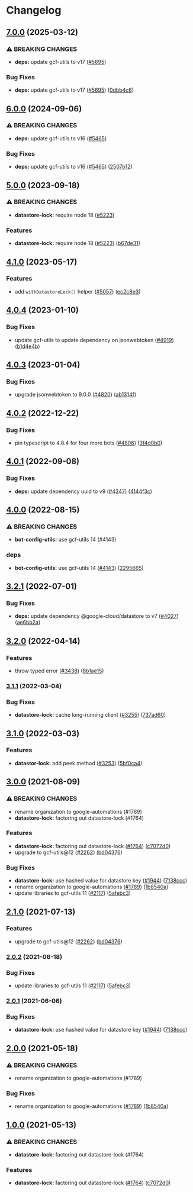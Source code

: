 # Changelog

## [7.0.0](https://github.com/googleapis/repo-automation-bots/compare/datastore-lock-v6.0.0...datastore-lock-v7.0.0) (2025-03-12)


### ⚠ BREAKING CHANGES

* **deps:** update gcf-utils to v17 ([#5695](https://github.com/googleapis/repo-automation-bots/issues/5695))

### Bug Fixes

* **deps:** update gcf-utils to v17 ([#5695](https://github.com/googleapis/repo-automation-bots/issues/5695)) ([0dbb4c6](https://github.com/googleapis/repo-automation-bots/commit/0dbb4c697894c78121bc37c37c31ab5d9158c0b6))

## [6.0.0](https://github.com/googleapis/repo-automation-bots/compare/datastore-lock-v5.0.0...datastore-lock-v6.0.0) (2024-09-06)


### ⚠ BREAKING CHANGES

* **deps:** update gcf-utils to v16 ([#5465](https://github.com/googleapis/repo-automation-bots/issues/5465))

### Bug Fixes

* **deps:** update gcf-utils to v16 ([#5465](https://github.com/googleapis/repo-automation-bots/issues/5465)) ([2507b12](https://github.com/googleapis/repo-automation-bots/commit/2507b1271380b30229c8d7a91c5ce7a3d3af1e86))

## [5.0.0](https://github.com/googleapis/repo-automation-bots/compare/datastore-lock-v4.1.0...datastore-lock-v5.0.0) (2023-09-18)


### ⚠ BREAKING CHANGES

* **datastore-lock:** require node 18 ([#5223](https://github.com/googleapis/repo-automation-bots/issues/5223))

### Features

* **datastore-lock:** require node 18 ([#5223](https://github.com/googleapis/repo-automation-bots/issues/5223)) ([b67de31](https://github.com/googleapis/repo-automation-bots/commit/b67de31561d1145ce6a111736b95dbb42612fdef))

## [4.1.0](https://github.com/googleapis/repo-automation-bots/compare/datastore-lock-v4.0.4...datastore-lock-v4.1.0) (2023-05-17)


### Features

* add `withDatastoreLock()` helper ([#5057](https://github.com/googleapis/repo-automation-bots/issues/5057)) ([ec2c8e3](https://github.com/googleapis/repo-automation-bots/commit/ec2c8e3b2c87223835a5d3a4b4b7ce6fc7fe9286))

## [4.0.4](https://github.com/googleapis/repo-automation-bots/compare/datastore-lock-v4.0.3...datastore-lock-v4.0.4) (2023-01-10)


### Bug Fixes

* update gcf-utils to update dependency on jsonwebtoken ([#4919](https://github.com/googleapis/repo-automation-bots/issues/4919)) ([b1d4e4b](https://github.com/googleapis/repo-automation-bots/commit/b1d4e4bb9253420cfa8f8ad13f4ec3e9bb9548a3))

## [4.0.3](https://github.com/googleapis/repo-automation-bots/compare/datastore-lock-v4.0.2...datastore-lock-v4.0.3) (2023-01-04)


### Bug Fixes

* upgrade jsonwebtoken to 9.0.0 ([#4820](https://github.com/googleapis/repo-automation-bots/issues/4820)) ([ab1314f](https://github.com/googleapis/repo-automation-bots/commit/ab1314f4b72a86ec90ddf785d7a939ff5877153e))

## [4.0.2](https://github.com/googleapis/repo-automation-bots/compare/datastore-lock-v4.0.1...datastore-lock-v4.0.2) (2022-12-22)


### Bug Fixes

* pin typescript to 4.8.4 for four more bots ([#4806](https://github.com/googleapis/repo-automation-bots/issues/4806)) ([3f4d0b0](https://github.com/googleapis/repo-automation-bots/commit/3f4d0b03c14a80460d4269e174a3613454c7c530))

## [4.0.1](https://github.com/googleapis/repo-automation-bots/compare/datastore-lock-v4.0.0...datastore-lock-v4.0.1) (2022-09-08)


### Bug Fixes

* **deps:** update dependency uuid to v9 ([#4347](https://github.com/googleapis/repo-automation-bots/issues/4347)) ([4144f3c](https://github.com/googleapis/repo-automation-bots/commit/4144f3c347c9ba5de6e16cf67110004dfc1e8cc6))

## [4.0.0](https://github.com/googleapis/repo-automation-bots/compare/datastore-lock-v3.2.1...datastore-lock-v4.0.0) (2022-08-15)


### ⚠ BREAKING CHANGES

* **bot-config-utils:** use gcf-utils 14 (#4143)

### deps

* **bot-config-utils:** use gcf-utils 14 ([#4143](https://github.com/googleapis/repo-automation-bots/issues/4143)) ([2295665](https://github.com/googleapis/repo-automation-bots/commit/22956655ed839268725fa75f1bc11ee856e9e281))

## [3.2.1](https://github.com/googleapis/repo-automation-bots/compare/datastore-lock-v3.2.0...datastore-lock-v3.2.1) (2022-07-01)


### Bug Fixes

* **deps:** update dependency @google-cloud/datastore to v7 ([#4027](https://github.com/googleapis/repo-automation-bots/issues/4027)) ([ae6bb2a](https://github.com/googleapis/repo-automation-bots/commit/ae6bb2acb77dd58a5253a4835c408e0418cdfcc4))

## [3.2.0](https://github.com/googleapis/repo-automation-bots/compare/datastore-lock-v3.1.1...datastore-lock-v3.2.0) (2022-04-14)


### Features

* throw typed error ([#3438](https://github.com/googleapis/repo-automation-bots/issues/3438)) ([8b1ae15](https://github.com/googleapis/repo-automation-bots/commit/8b1ae155a8e09e7c3073591057eee514728982dd))

### [3.1.1](https://github.com/googleapis/repo-automation-bots/compare/datastore-lock-v3.1.0...datastore-lock-v3.1.1) (2022-03-04)


### Bug Fixes

* **datastore-lock:** cache long-running client ([#3255](https://github.com/googleapis/repo-automation-bots/issues/3255)) ([737ad60](https://github.com/googleapis/repo-automation-bots/commit/737ad60e28744ec8fa1e758d803855efed564c8d))

## [3.1.0](https://github.com/googleapis/repo-automation-bots/compare/datastore-lock-v3.0.0...datastore-lock-v3.1.0) (2022-03-03)


### Features

* **datastor-lock:** add peek method ([#3253](https://github.com/googleapis/repo-automation-bots/issues/3253)) ([5bf0ca4](https://github.com/googleapis/repo-automation-bots/commit/5bf0ca42897a8b2f5771a83c928dc3647a02aa31))

## [3.0.0](https://www.github.com/googleapis/repo-automation-bots/compare/datastore-lock-v2.1.0...datastore-lock-v3.0.0) (2021-08-09)


### ⚠ BREAKING CHANGES

* rename organization to google-automations (#1789)
* **datastore-lock:** factoring out datastore-lock (#1764)

### Features

* **datastore-lock:** factoring out datastore-lock ([#1764](https://www.github.com/googleapis/repo-automation-bots/issues/1764)) ([c7072d0](https://www.github.com/googleapis/repo-automation-bots/commit/c7072d02583176a63c4cb9c2e5583bd6f7ab126d))
* upgrade to gcf-utils@12 ([#2262](https://www.github.com/googleapis/repo-automation-bots/issues/2262)) ([bd04376](https://www.github.com/googleapis/repo-automation-bots/commit/bd043767ae59a4eed450f1d18741111dc4c3f8e8))


### Bug Fixes

* **datastore-lock:** use hashed value for datastore key ([#1944](https://www.github.com/googleapis/repo-automation-bots/issues/1944)) ([7138ccc](https://www.github.com/googleapis/repo-automation-bots/commit/7138ccce5fe93e76cb8519fb4faad8e75d85f99d))
* rename organization to google-automations ([#1789](https://www.github.com/googleapis/repo-automation-bots/issues/1789)) ([1b8540a](https://www.github.com/googleapis/repo-automation-bots/commit/1b8540a6733ca75efe9e6cea415daa4a627add47))
* update libraries to gcf-utils 11 ([#2117](https://www.github.com/googleapis/repo-automation-bots/issues/2117)) ([5afebc3](https://www.github.com/googleapis/repo-automation-bots/commit/5afebc3781cd511a5fc6cd4485c2b002fcacacb4))

## [2.1.0](https://www.github.com/googleapis/repo-automation-bots/compare/datastore-lock-v2.0.2...datastore-lock-v2.1.0) (2021-07-13)


### Features

* upgrade to gcf-utils@12 ([#2262](https://www.github.com/googleapis/repo-automation-bots/issues/2262)) ([bd04376](https://www.github.com/googleapis/repo-automation-bots/commit/bd043767ae59a4eed450f1d18741111dc4c3f8e8))

### [2.0.2](https://www.github.com/googleapis/repo-automation-bots/compare/datastore-lock-v2.0.1...datastore-lock-v2.0.2) (2021-06-18)


### Bug Fixes

* update libraries to gcf-utils 11 ([#2117](https://www.github.com/googleapis/repo-automation-bots/issues/2117)) ([5afebc3](https://www.github.com/googleapis/repo-automation-bots/commit/5afebc3781cd511a5fc6cd4485c2b002fcacacb4))

### [2.0.1](https://www.github.com/googleapis/repo-automation-bots/compare/datastore-lock-v2.0.0...datastore-lock-v2.0.1) (2021-06-06)


### Bug Fixes

* **datastore-lock:** use hashed value for datastore key ([#1944](https://www.github.com/googleapis/repo-automation-bots/issues/1944)) ([7138ccc](https://www.github.com/googleapis/repo-automation-bots/commit/7138ccce5fe93e76cb8519fb4faad8e75d85f99d))

## [2.0.0](https://www.github.com/googleapis/repo-automation-bots/compare/datastore-lock-v1.0.0...datastore-lock-v2.0.0) (2021-05-18)


### ⚠ BREAKING CHANGES

* rename organization to google-automations (#1789)

### Bug Fixes

* rename organization to google-automations ([#1789](https://www.github.com/googleapis/repo-automation-bots/issues/1789)) ([1b8540a](https://www.github.com/googleapis/repo-automation-bots/commit/1b8540a6733ca75efe9e6cea415daa4a627add47))

## [1.0.0](https://www.github.com/googleapis/repo-automation-bots/compare/datastore-lock-v0.1.0...datastore-lock-v1.0.0) (2021-05-13)


### ⚠ BREAKING CHANGES

* **datastore-lock:** factoring out datastore-lock (#1764)

### Features

* **datastore-lock:** factoring out datastore-lock ([#1764](https://www.github.com/googleapis/repo-automation-bots/issues/1764)) ([c7072d0](https://www.github.com/googleapis/repo-automation-bots/commit/c7072d02583176a63c4cb9c2e5583bd6f7ab126d))
